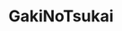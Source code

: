 ---
title: GakiNoTsukai
crosslinks:
- livven
- JapaneseGameShows
- FunnyJapan
- LearnJapanese
- jpop
- owarai
- mechaike
- ShadowBan
- MuayThai
- GreenLattice
- NoStupidQuestions
- place
- VHS
- Enhancement
---